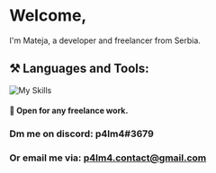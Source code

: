 
# Welcome,
I'm Mateja, a developer and freelancer from Serbia.
## ⚒️ Languages and Tools:
![My Skills](https://skillicons.dev/icons?i=dart,bash,cs,html,css,regex,javascript,py,ts,androidstudio,discord,blender,eclipse,figma,firebase,flutter,dotnet,git,github,gcp,godot,nodejs,photoshop,react,stackoverflow,unity,vscode,visualstudio,vite,threejs&perline=6)
#### 🏢 Open for any freelance work. 
### Dm me on discord: p4lm4#3679 
### Or email me via: [p4lm4.contact@gmail.com](mailto:p4lm4.contact@gmail.com)
